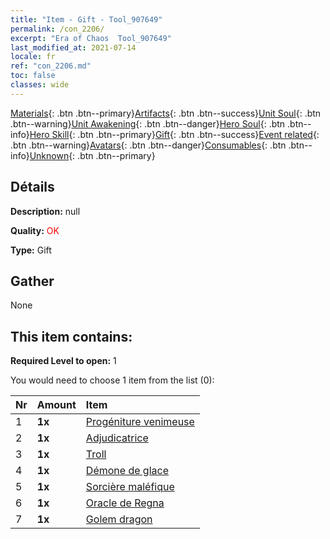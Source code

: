 ```yaml
---
title: "Item - Gift - Tool_907649"
permalink: /con_2206/
excerpt: "Era of Chaos  Tool_907649"
last_modified_at: 2021-07-14
locale: fr
ref: "con_2206.md"
toc: false
classes: wide
---
```

 [Materials](/ItemsFR/){: .btn .btn--primary}[Artifacts](/ItemsFR/Artifacts/){: .btn .btn--success}[Unit Soul](/ItemsFR/UnitSoul/){: .btn .btn--warning}[Unit Awakening](/ItemsFR/UnitAwakening/){: .btn .btn--danger}[Hero Soul](/ItemsFR/HeroSoul/){: .btn .btn--info}[Hero Skill](/ItemsFR/HeroSkill/){: .btn .btn--primary}[Gift](/ItemsFR/Gift/){: .btn .btn--success}[Event related](/ItemsFR/Events/){: .btn .btn--warning}[Avatars](/ItemsFR/Avatars/){: .btn .btn--danger}[Consumables](/ItemsFR/Consumables/){: .btn .btn--info}[Unknown](/ItemsFR/Unknown/){: .btn .btn--primary}

## Détails
 **Description:** null

 **Quality:** <span style="color: #FF0000">OK</span>

 **Type:** Gift

## Gather

  None

## This item contains:

 **Required Level to open:** 1

 You would need to choose 1 item from the list (0):

  | Nr | Amount |     Item    |
  |:---|:-------|:------------|
  | 1 |  **1x** | [Progéniture venimeuse](/ItemsFR/unt_234/) |  | 
  | 2 |  **1x** | [Adjudicatrice](/ItemsFR/unt_198/) |  | 
  | 3 |  **1x** | [Troll](/ItemsFR/unt_225/) |  | 
  | 4 |  **1x** | [Démone de glace](/ItemsFR/unt_269/) |  | 
  | 5 |  **1x** | [Sorcière maléfique](/ItemsFR/unt_252/) |  | 
  | 6 |  **1x** | [Oracle de Regna](/ItemsFR/unt_279/) |  | 
  | 7 |  **1x** | [Golem dragon](/ItemsFR/unt_243/) |  | 
